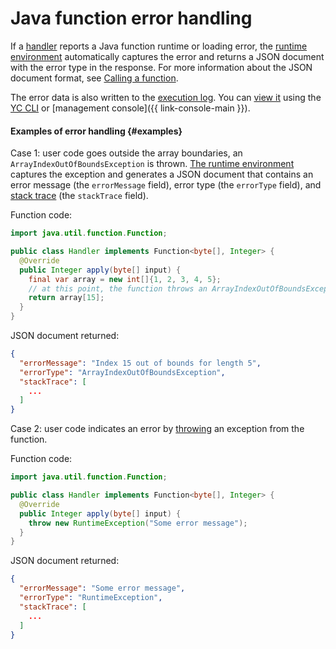 # Java function error handling

If a [handler](handler.md) reports a Java function runtime or loading error, the [runtime environment](../../concepts/runtime/index.md) automatically captures the error and returns a JSON document with the error type in the response. For more information about the JSON document format, see [Calling a function](../../concepts/function-invoke.md#error).

The error data is also written to the [execution log](logging.md). You can [view it](../../operations/function/function-logs.md) using the [YC CLI](../../../cli/) or [management console]({{ link-console-main }}).

#### Examples of error handling {#examples}

Case 1: user code goes outside the array boundaries, an `ArrayIndexOutOfBoundsException` is thrown. [The runtime environment](../../concepts/runtime/index.md) captures the exception and generates a JSON document that contains an error message (the `errorMessage` field), error type (the `errorType` field), and [stack trace](https://en.wikipedia.org/wiki/Stack_trace) (the `stackTrace` field).

Function code:

```java
import java.util.function.Function;

public class Handler implements Function<byte[], Integer> {
  @Override
  public Integer apply(byte[] input) {
    final var array = new int[]{1, 2, 3, 4, 5};
    // at this point, the function throws an ArrayIndexOutOfBoundsException
    return array[15];
  }
}
```

JSON document returned:

```json
{
  "errorMessage": "Index 15 out of bounds for length 5",
  "errorType": "ArrayIndexOutOfBoundsException",
  "stackTrace": [
    ...
  ]
}
```

Case 2: user code indicates an error by [throwing](https://docs.oracle.com/javase/tutorial/essential/exceptions/throwing.html) an exception from the function.

Function code:

```java
import java.util.function.Function;

public class Handler implements Function<byte[], Integer> {
  @Override
  public Integer apply(byte[] input) {
    throw new RuntimeException("Some error message");
  }
}
```

JSON document returned:

```json
{
  "errorMessage": "Some error message",
  "errorType": "RuntimeException",
  "stackTrace": [
    ...
  ]
}
```

